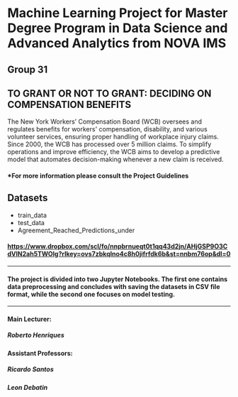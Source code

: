 # Machine Learning Project for Master Degree Program in Data Science and Advanced Analytics from NOVA IMS
## Group 31

## TO GRANT OR NOT TO GRANT: DECIDING ON COMPENSATION BENEFITS
The New York Workers’ Compensation Board (WCB) oversees and regulates benefits for workers' compensation, disability, and various volunteer services, ensuring proper handling of workplace injury claims. Since 2000, the WCB has processed over 5 million claims. To simplify operations and improve efficiency, the WCB aims to develop a predictive model that automates decision-making whenever a new claim is received.
#### *For more information please consult the Project Guidelines

## Datasets
- train_data
- test_data
- Agreement_Reached_Predictions_under
  
#### https://www.dropbox.com/scl/fo/nnpbrnueqt0t1qq43d2jn/AHjGSP9O3CdVlN2ah5TWOIg?rlkey=ovs7zbkqlno4c8h0jifrfdk6b&st=nnbm76op&dl=0

-------------------------------------------------------------------------------------------------------------------------------------------------------------------------------------------------------------------------------------------------------------------------------

#### The project is divided into two Jupyter Notebooks. The first one contains data preprocessing and concludes with saving the datasets in CSV file format, while the second one focuses on model testing.

------------------------------------------------------------------------------------------------------------------------------------------------------------------------------------------------------------------------------------------------------------------------------

#### Main Lecturer:

##### Roberto Henriques

#### Assistant Professors:

##### Ricardo Santos

##### Leon Debatin

